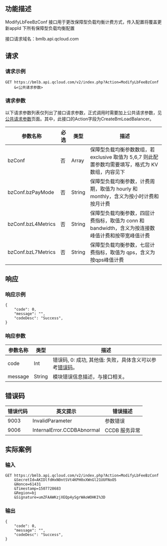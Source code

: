 ## 功能描述
ModifyLbFeeBzConf 接口用于更改保障型负载均衡计费方式，传入配置将覆盖更新appId 下所有保障型负载均衡配置

接口请求域名：bmlb.api.qcloud.com

## 请求
### 请求示例
```
GET https://bmlb.api.qcloud.com/v2/index.php?Action=ModifyLbFeeBzConf
	&<公共请求参数>
```

### 请求参数
以下请求参数列表仅列出了接口请求参数，正式调用时需要加上公共请求参数，见[公共请求参数](/document/product/386/6718)页面。其中，此接口的Action字段为CreateBmLoadBalancer。

| 参数名称             | 必选   | 类型            | 描述                                       |
| ---------------- | ---- | ------------- | ---------------------------------------- |
| bzConf | 否 | Array | 保障型负载均衡参数数组，若exclusive 取值为 5,6,7 则此配置参数均需要填写，格式为 KV数组，内容见下 |
| bzConf.bzPayMode | 否 | String | 保障型负载均衡参数，计费周期，取值为 hourly 和 monthly，含义为按小时计费和按月计费 |
| bzConf.bzL4Metrics | 否 | String | 保障型负载均衡参数，四层计费指标，取值为 conn 和 bandwidth，含义为按连接数峰值计费和按带宽峰值计费 |
| bzConf.bzL7Metrics | 否 | String | 保障型负载均衡参数，七层计费指标，取值为 qps，含义为按qps峰值计费 |

## 响应

### 响应示例
```
{
    "code": 0,
    "message": "",
    "codeDesc": "Success",
}
```

### 响应参数


| 参数名称            | 类型     | 描述                                       |
| --------------- | ------ | ---------------------------------------- |
| code            | Int    | 错误码, 0: 成功, 其他值: 失败，具体含义可以参考[错误码](/document/product/386/6725)。 |
| message         | String | 模块错误信息描述，与接口相关。                          |

## 错误码

| 错误代码  | 英文提示                                   | 错误描述                 |
| ----- | -------------------------------------- | -------------------- |
| 9003  | InvalidParameter                       | 参数错误                 |
| 9006  | InternalError.CCDBAbnormal             | CCDB 服务异常            |

## 实际案例
### 输入
```
GET https://bmlb.api.qcloud.com/v2/index.php?Action=ModifyLbFeeBzConf
	&SecretId=AKIDlfdHxN0ntSVt4KPH0xXWnGl21UUFNoO5
	&Nonce=61431
	&Timestamp=1507728683
	&Region=bj
	&Signature=umZFAAWKzjXEQp4ySgrWAoWOHKI%3D
```


### 输出
```
{
    "code": 0,
    "message": "",
    "codeDesc": "Success",
}
```
